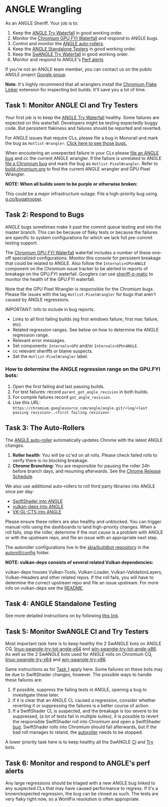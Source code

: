 # ANGLE Wrangling

As an ANGLE Sheriff. Your job is to:

 1. Keep the [ANGLE Try Waterfall](https://ci.chromium.org/p/chromium/g/tryserver.chromium.angle/builders) in good
    working order.
 1. Monitor the
    [Chromium GPU FYI Waterfall](https://ci.chromium.org/p/chromium/g/chromium.gpu.fyi/console)
    and respond to ANGLE bugs.
 1. Control and monitor the [ANGLE auto-rollers](#task-3_the-auto_rollers).
 1. Keep the [ANGLE Standalone Testers](README.md) in good working order.
 1. Keep the [SwANGLE Try Waterfall](https://luci-milo.appspot.com/p/chromium/g/tryserver.chromium.swangle/builders) in good
    working order.
 1. Monitor and respond to ANGLE's [Perf alerts](https://groups.google.com/u/0/a/chromium.org/g/angle-perf-alerts)

If you're not an ANGLE team member, you can contact us on the public ANGLE project
[Google group](https://groups.google.com/forum/#!forum/angleproject).

**Note**: It's highly recommend that all wranglers install the [Chromium Flake Linker][Flaker]
extension for inspecting bot builds. It'll save you a lot of time.

[Flaker]: https://chrome.google.com/webstore/detail/flake-linker/boamnmbgmfnobomddmenbaicodgglkhc

## Task 1: Monitor ANGLE CI and Try Testers

Your first job is to keep the
[ANGLE Try Waterfall](https://ci.chromium.org/p/chromium/g/tryserver.chromium.angle/builders) healthy.  Some
failures are expected on this waterfall. Developers might be testing expectedly buggy code. But
persistent flakiness and failures should be reported and reverted.

For ANGLE issues that require CLs, please file a bug in Monorail and mark the bug as
`Hotlist-Wrangler`.
[Click here to see those bugs.](https://bugs.chromium.org/p/angleproject/issues/list?q=Hotlist%3DWrangler&can=2)

When encoutering an unexpected failure in your CLs please
[file an ANGLE bug](http://anglebug.com/new) and cc the current ANGLE wrangler. If the failure is
unrelated to ANGLE [file a Chromium bug](http://crbug.com/new) and mark the bug as
`Hotlist-PixelWrangler`. Refer to
[build.chromium.org](https://ci.chromium.org/p/chromium/g/main/console) to find the current ANGLE
wrangler and GPU Pixel Wrangler.

**NOTE: When all builds seem to be purple or otherwise broken:**

This could be a major infrastructure outage. File a high-priority bug using
[g.co/bugatrooper](http://g.co/bugatrooper).

## Task 2: Respond to Bugs

ANGLE bugs sometimes make it past the commit queue testing and into the master branch. This can be
because of flaky tests or because the failures are specific to system configurations for which we
lack full pre-commit testing support.

The [Chromium GPU FYI Waterfall](https://ci.chromium.org/p/chromium/g/chromium.gpu.fyi/console)
waterfall includes a number of these one-off specialized configurations.  Monitor this console for
persistent breakage that could be related to ANGLE.  Also follow the `Internals>GPU>ANGLE` component
on the Chromium issue tracker to be alerted to reports of breakage on the GPU.FYI waterfall.
Googlers can use [sheriff-o-matic](https://sheriff-o-matic.appspot.com/chromium.gpu.fyi) to monitor
the health of the GPU.FYI waterfall.

Note that the GPU Pixel Wrangler is responsible for the *Chromium* bugs.  Please file issues with
the tag `Hotlist-PixelWrangler` for bugs that aren't caused by ANGLE regressions.

*IMPORTANT*: Info to include in bug reports:

 * Links to all first failing builds (eg first windows failure, first mac failure, etc).
 * Related regression ranges. See below on how to determine the ANGLE regression range.
 * Relevant error messages.
 * Set components: `Internals>GPU` and/or `Internals>GPU>ANGLE`.
 * cc relevant sheriffs or blame suspects.
 * Set the `Hotlist-PixelWrangler` label.

### How to determine the ANGLE regression range on the GPU.FYI bots:

 1. Open the first failing and last passing builds.
 1. For test failures: record `parent_got_angle_revision` in both builds.
 1. For compile failures record `got_angle_revision`.
 1. Use this URL:
    `https://chromium.googlesource.com/angle/angle.git/+log/<last passing revision>..<first failing revision>`

## Task 3: The Auto-Rollers

The [ANGLE auto-roller](https://autoroll.skia.org/r/angle-chromium-autoroll) automatically updates
Chrome with the latest ANGLE changes.

 1. **Roller health**: You will be cc'ed on all rolls. Please check failed rolls to verify there is no blocking
    breakage.
 1. **Chrome Branching**: You are responsible for pausing the roller 24h before branch days, and resuming afterwards.
    See the [Chrome Release Schedule](https://chromiumdash.appspot.com/schedule).

We also use additional auto-rollers to roll third party libraries into ANGLE once per day:

 * [SwiftShader into ANGLE](https://autoroll.skia.org/r/swiftshader-angle-autoroll)
 * [vulkan-deps into ANGLE](https://autoroll.skia.org/r/vulkan-deps-angle-autoroll)
 * [VK-GL-CTS into ANGLE](https://autoroll.skia.org/r/vk-gl-cts-angle-autoroll?tab=status)

Please ensure these rollers are also healthy and unblocked. You can trigger manual rolls using the
dashboards to land high-priority changes. When a roll fails, stop the roller, determine if the root
cause is a problem with ANGLE or with the upstream repo, and file an issue with an appropriate next
step.

The autoroller configurations live in the [skia/buildbot repository](https://skia.googlesource.com/buildbot/)
in the [autoroll/config](https://skia.googlesource.com/buildbot/+/master/autoroll/config) folder.

**NOTE: vulkan-deps consists of several related Vulkan dependencies:**

vulkan-deps houses Vulkan-Tools, Vulkan-Loader, Vulkan-ValidationLayers, Vulkan-Headers and other
related repos. If the roll fails, you will have to determine the correct upstream repo and file
an issue upstream. For more info on vulkan-deps see the
[README](https://chromium.googlesource.com/vulkan-deps/+/refs/heads/master/README.md).

## Task 4: ANGLE Standalone Testing

See more detailed instructions on by following [this link](README.md).

## Task 5: Monitor SwANGLE CI and Try Testers

Most important task here is to keep healthy the 2 SwANGLE bots on ANGLE CQ,
[linux-swangle-try-tot-angle-x64](https://luci-milo.appspot.com/p/chromium/builders/try/linux-swangle-try-tot-angle-x64)
and
[win-swangle-try-tot-angle-x86](https://luci-milo.appspot.com/p/chromium/builders/try/win-swangle-try-tot-angle-x86).
As well as the 2 SwANGLE bots used for ANGLE rolls on Chromium CQ,
[linux-swangle-try-x64](https://luci-milo.appspot.com/p/chromium/builders/try/linux-swangle-try-x64)
and
[win-swangle-try-x86](https://luci-milo.appspot.com/p/chromium/builders/try/win-swangle-try-x86).

Same instructions as for [Task 1](#task-1_monitor-angle-ci-and-try-testers) apply here.
Some failures on these bots may be due to SwiftShader changes, however.
The possible ways to handle these failures are:
1. If possible, suppress the failing tests in ANGLE, opening a bug to investigate these later.
1. If it is clear that an ANGLE CL caused a regression,
   consider whether reverting it or suppressing the failures is a better course of action.
1. If a SwiftShader CL is suspected, and the breakage is too severe to be suppressed,
   (a lot of tests fail in multiple suites),
   it is possible to revert the responsible SwiftShader roll into Chromium
   and open a SwiftShader [bug](http://go/swiftshaderbugs). SwiftShader rolls into Chromium
   should fail afterwards, but if the bad roll manages to reland,
   the [autoroller](https://autoroll.skia.org/r/swiftshader-chromium-autoroll) needs to be stopped.

A lower priority task here is to keep healthy all the SwANGLE
[CI](https://luci-milo.appspot.com/p/chromium/g/chromium.swangle/builders) and
[Try](https://luci-milo.appspot.com/p/chromium/g/tryserver.chromium.swangle/builders) bots.

## Task 6: Monitor and respond to ANGLE's perf alerts

Any large regressions should be triaged with a new ANGLE bug linked to any suspected CLs that may
have caused performance to regress. If it's a known/expected regression, the bug can be closed as
such. The tests are very flaky right now, so a WontFix resolution is often appropriate.
